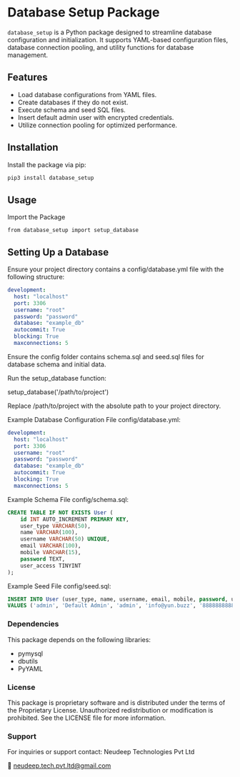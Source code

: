 # Database Setup Package

`database_setup` is a Python package designed to streamline database configuration and initialization. It supports YAML-based configuration files, database connection pooling, and utility functions for database management.

## Features

- Load database configurations from YAML files.
- Create databases if they do not exist.
- Execute schema and seed SQL files.
- Insert default admin user with encrypted credentials.
- Utilize connection pooling for optimized performance.

## Installation

Install the package via pip:

```bash
pip3 install database_setup
```

## Usage

Import the Package

```
from database_setup import setup_database
```

## Setting Up a Database
Ensure your project directory contains a config/database.yml file with the following structure:

```yaml
development:
  host: "localhost"
  port: 3306
  username: "root"
  password: "password"
  database: "example_db"
  autocommit: True
  blocking: True
  maxconnections: 5
```

Ensure the config folder contains schema.sql and seed.sql files for database schema and initial data.

Run the setup_database function:

setup_database('/path/to/project')

Replace /path/to/project with the absolute path to your project directory.

Example Database Configuration File
config/database.yml:

```yaml
development:
  host: "localhost"
  port: 3306
  username: "root"
  password: "password"
  database: "example_db"
  autocommit: True
  blocking: True
  maxconnections: 5
```
Example Schema File
config/schema.sql:

```sql
CREATE TABLE IF NOT EXISTS User (
    id INT AUTO_INCREMENT PRIMARY KEY,
    user_type VARCHAR(50),
    name VARCHAR(100),
    username VARCHAR(50) UNIQUE,
    email VARCHAR(100),
    mobile VARCHAR(15),
    password TEXT,
    user_access TINYINT
);
```

Example Seed File
config/seed.sql:

```sql
INSERT INTO User (user_type, name, username, email, mobile, password, user_access)
VALUES ('admin', 'Default Admin', 'admin', 'info@yun.buzz', '8888888888', '<encrypted_password>', 1);
```

### Dependencies

This package depends on the following libraries:
- pymysql
- dbutils
- PyYAML

### License

This package is proprietary software and is distributed under the terms of the Proprietary License. Unauthorized redistribution or modification is prohibited. See the LICENSE file for more information.

### Support
For inquiries or support contact: Neudeep Technologies Pvt Ltd

📧 neudeep.tech.pvt.ltd@gmail.com